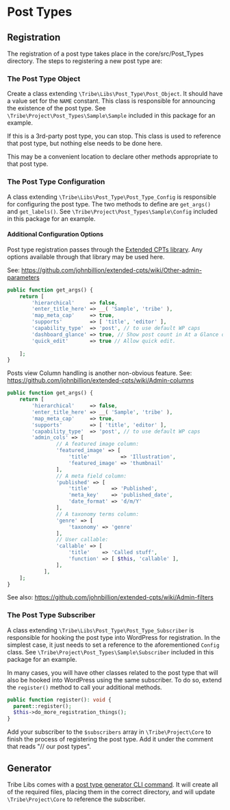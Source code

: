 # Post Types

## Registration

The registration of a post type takes place in the core/src/Post_Types directory. The
steps to registering a new post type are:

### The Post Type Object
Create a class extending `\Tribe\Libs\Post_Type\Post_Object`. It should have a value set for the
`NAME` constant. This class is responsible for announcing the existence of the post type. See
`\Tribe\Project\Post_Types\Sample\Sample` included in this package for an example.

If this is a 3rd-party post type, you can stop. This class is used to reference
that post type, but nothing else needs to be done here.

This may be a convenient location to declare other methods appropriate to that post type.

### The Post Type Configuration
A class extending `\Tribe\Libs\Post_Type\Post_Type_Config` is responsible for configuring
the post type. The two methods to define are `get_args()` and `get_labels()`. See
`\Tribe\Project\Post_Types\Sample\Config` included in this package for an example.
   
#### Additional Configuration Options

Post type registration passes through the [Extended CPTs library](https://github.com/johnbillion/extended-cpts).
Any options available through that library may be used here.

See: https://github.com/johnbillion/extended-cpts/wiki/Other-admin-parameters 
```php
public function get_args() {
	return [
		'hierarchical'     => false,
		'enter_title_here' => __( 'Sample', 'tribe' ),
		'map_meta_cap'     => true,
		'supports'         => [ 'title', 'editor' ],
		'capability_type'  => 'post', // to use default WP caps
		'dashboard_glance' => true, // Show post count in At a Glance dashboard metabox.
		'quick_edit'       => true // Allow quick edit.
		
	];
}
```

Posts view Column handling is another non-obvious feature.
See: https://github.com/johnbillion/extended-cpts/wiki/Admin-columns
```php
public function get_args() {
	return [
		'hierarchical'     => false,
		'enter_title_here' => __( 'Sample', 'tribe' ),
		'map_meta_cap'     => true,
		'supports'         => [ 'title', 'editor' ],
		'capability_type'  => 'post', // to use default WP caps
		'admin_cols' => [
        		// A featured image column:
        		'featured_image' => [
        			'title'          => 'Illustration',
        			'featured_image' => 'thumbnail'
        		],
        		// A meta field column:
        		'published' => [
        			'title'       => 'Published',
        			'meta_key'    => 'published_date',
        			'date_format' => 'd/m/Y'
        		],
        		// A taxonomy terms column:
        		'genre' => [
        			'taxonomy' => 'genre'
        		],
        		// User callable:
        		'callable' => [
        		    'title'    => 'Called stuff',
        		    'function' => [ $this, 'callable' ],
        		],
        	],
	];
}
```

See also: https://github.com/johnbillion/extended-cpts/wiki/Admin-filters

### The Post Type Subscriber

A class extending `\Tribe\Libs\Post_Type\Post_Type_Subscriber` is responsible
for hooking the post type into WordPress for registration. In the simplest case,
it just needs to set a reference to the aforementioned `Config` class. See
`\Tribe\Project\Post_Types\Sample\Subscriber` included in this package for an example.

In many cases, you will have other classes related to the post type that will also
be hooked into WordPress using the same subscriber. To do so, extend the `register()`
method to call your additional methods.

```php
public function register(): void {
  parent::register();
  $this->do_more_registration_things();
}
```

Add your subscriber to the `$subscribers` array in `\Tribe\Project\Core` to finish the process
of registering the post type. Add it under the comment that reads "// our post types".

## Generator

Tribe Libs comes with a [post type generator CLI command](https://github.com/moderntribe/tribe-libs/tree/master/src/Generators).
It will create all of the required files, placing them in the correct directory,
and will update `\Tribe\Project\Core` to reference the subscriber.

